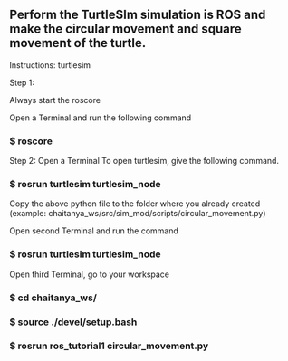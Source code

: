 <h2>Perform the TurtleSIm simulation is ROS and make the circular movement and 
square movement of the turtle.</h2>

Instructions:
turtlesim

Step 1:

Always start the roscore

Open a Terminal and run the following command

<h3>$ roscore</h3>

Step 2:
Open a Terminal
To open turtlesim, give the following command.

<h3>$ rosrun turtlesim turtlesim_node</h3>

Copy the above python file to the folder where you already created (example: 
chaitanya_ws/src/sim_mod/scripts/circular_movement.py)

Open second Terminal and run the command

<h3>$ rosrun turtlesim turtlesim_node</h3>

Open third Terminal, go to your workspace

<h3>$ cd chaitanya_ws/</h3>

<h3>$ source ./devel/setup.bash</h3>

<h3>$ rosrun ros_tutorial1 circular_movement.py</h3>
